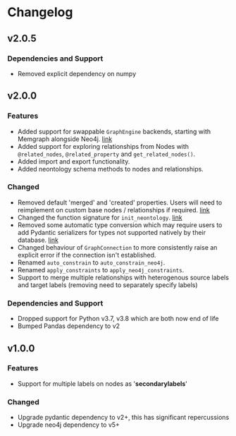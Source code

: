 # Changelog

## v2.0.5

### Dependencies and Support

- Removed explicit dependency on numpy

## v2.0.0

### Features

- Added support for swappable `GraphEngine` backends, starting with Memgraph alongside Neo4j. [link](/docs/graph-engines.md)
- Added support for exploring relationships from Nodes with `@related_nodes`, `@related_property` and `get_related_nodes()`.
- Added import and export functionality.
- Added neontology schema methods to nodes and relationships.

### Changed

- Removed default 'merged' and 'created' properties. Users will need to reimplement on custom base nodes / relationships if required. [link](/docs/recipes.md)
- Changed the function signature for `init_neontology`. [link](/docs/usage.md)
- Removed some automatic type conversion which may require users to add Pydantic serializers for types not supported natively by their database. [link](/docs/advanced-usage.md)
- Changed behaviour of `GraphConnection` to more consistently raise an explicit error if the connection isn't established.
- Renamed `auto_constrain` to `auto_constrain_neo4j`.
- Renamed `apply_constraints` to `apply_neo4j_constraints`.
- Support to merge multiple relationships with heterogenous source labels and target labels (removing need to separately specify labels)

### Dependencies and Support

- Dropped support for Python v3.7, v3.8 which are both now end of life
- Bumped Pandas dependency to v2

## v1.0.0

### Features

- Support for multiple labels on nodes as '__secondarylabels__'

### Changed

- Upgrade pydantic dependency to v2+, this has significant repercussions
- Upgrade neo4j dependency to v5+
